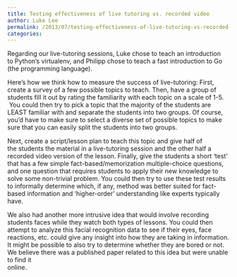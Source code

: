 ```yaml
---
title: Testing effectiveness of live tutoring vs. recorded video
author: Luke Lee
permalink: /2013/07/testing-effectiveness-of-live-tutoring-vs-recorded-video/
categories:
---
```

Regarding our live-tutoring sessions, Luke chose to teach an introduction to Python&#8217;s virtualenv, and Philipp chose to teach a fast introduction to Go (the programming language).

Here&#8217;s how we think how to measure the success of live-tutoring: First, create a survey of a few possible topics to teach. Then, have a group of students fill it out by rating the familiarity with each topic on a scale of 1-5.  You could then try to pick a topic that the majority of the students are LEAST familiar with and separate the students into two groups. Of course, you&#8217;d have to make sure to select a diverse set of possible topics to make sure that you can easily split the students into two groups.

Next, create a script/lesson plan to teach this topic and give half of the students the material in a live-tutoring session and the other half a recorded video version of the lesson. Finally, give the students a short &#8216;test&#8217; that has a few simple fact-based/memorization multiple-choice questions, and one question that requires students to apply their new knowledge to solve some non-trivial problem. You could then try to use these test results to informally determine which, if any, method was better suited for fact-based information and &#8216;higher-order&#8217; understanding like experts typically have.

We also had another more intrusive idea that would involve recording students faces while they watch both types of lessons. You could then attempt to analyze this facial recognition data to see if their eyes, face reactions, etc. could give any insight into how they are taking in information. It might be possible to also try to determine whether they are bored or not. We believe there was a published paper related to this idea but were unable to find it  
online.

